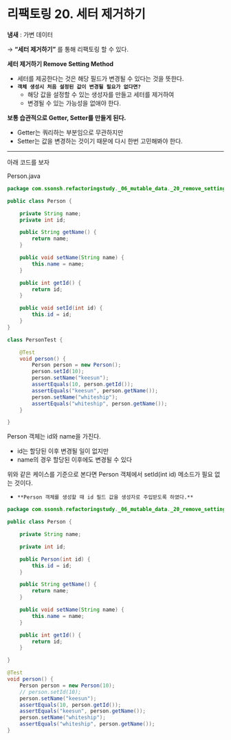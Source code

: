 # 리팩토링 20. 세터 제거하기

**냄새** : 가변 데이터

→ **“세터 제거하기”** 를 통해 리팩토링 할 수 있다.

**세터 제거하기 Remove Setting Method**

- 세터를 제공한다는 것은 해당 필드가 변경될 수 있다는 것을 뜻한다.
- **`객체 생성시 처음 설정된 값이 변경될 필요가 없다면?`**
    - 해당 값을 설정할 수 있는 생성자를 만들고 세터를 제거하여
    - 변경될 수 있는 가능성을 없애야 한다.

**보통 습관적으로 Getter, Setter를 만들게 된다.**

- Getter는 쿼리하는 부분임으로 무관하지만
- Setter는 값을 변경하는 것이기 때문에 다시 한번 고민해봐야 한다.

---

아래 코드를 보자

Person.java

```java
package com.ssonsh.refactoringstudy._06_mutable_data._20_remove_setting_method;

public class Person {

    private String name;
    private int id;

    public String getName() {
        return name;
    }

    public void setName(String name) {
        this.name = name;
    }

    public int getId() {
        return id;
    }

    public void setId(int id) {
        this.id = id;
    }
}
```

```java
class PersonTest {

    @Test
    void person() {
        Person person = new Person();
        person.setId(10);
        person.setName("keesun");
        assertEquals(10, person.getId());
        assertEquals("keesun", person.getName());
        person.setName("whiteship");
        assertEquals("whiteship", person.getName());
    }

}
```

Person 객체는 id와 name을 가진다.

- id는 할당된 이후 변경될 일이 없지만
- name의 경우 할당된 이후에도 변경될 수 있다

위와 같은 케이스를 기준으로 본다면 Person 객체에서 setId(int id) 메소드가 필요 없는 것이다.

- `**Person 객체를 생성할 때 id 필드 값을 생성자로 주입받도록 하였다.**`
```java
package com.ssonsh.refactoringstudy._06_mutable_data._20_remove_setting_method;

public class Person {

    private String name;

    private int id;

    public Person(int id) {
        this.id = id;
    }

    public String getName() {
        return name;
    }

    public void setName(String name) {
        this.name = name;
    }

    public int getId() {
        return id;
    }

}
```
```java
@Test
void person() {
    Person person = new Person(10);
    // person.setId(10);
    person.setName("keesun");
    assertEquals(10, person.getId());
    assertEquals("keesun", person.getName());
    person.setName("whiteship");
    assertEquals("whiteship", person.getName());
}
```